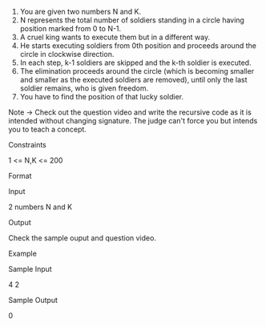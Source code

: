1. You are given two numbers N and K.
2. N represents the total number of soldiers standing in a circle having position marked from 0 to N-1.
3. A cruel king wants to execute them but in a different way.
4. He starts executing soldiers from 0th position and proceeds around the circle in clockwise direction.
5. In each step, k-1 soldiers are skipped and the k-th soldier is executed.
6. The elimination proceeds around the circle (which is becoming smaller and smaller as the executed soldiers are removed), until only the last soldier remains, who is given freedom.
7. You have to find the position of that lucky soldier.

Note -> Check out the question video and write the recursive code as it is intended without  changing signature. The judge can't force you but intends you to teach a concept.

Constraints

1 <= N,K <= 200

Format

Input

2 numbers N and K

Output

Check the sample ouput and question video.

Example

Sample Input

4
2

Sample Output

0

